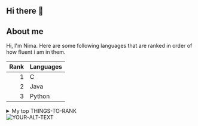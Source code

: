 ## Hi there 👋

## About me

Hi, I'm Nima. Here are some following languages that are ranked in order of how fluent i am in them.

| Rank | Languages |
|-----:|-----------|
|     1| C         |
|     2| Java      |
|     3| Python    |

<details>
<summary>My top THINGS-TO-RANK</summary>

| Rank | Languages  |
|-----:|----------- |
|     1| Climbing   |
|     2| Running    |
|     3| Learning   |
</details>




<picture>
 <source media="(prefers-color-scheme: dark)" srcset="YOUR-DARKMODE-IMAGE">
 <source media="(prefers-color-scheme: light)" srcset="YOUR-LIGHTMODE-IMAGE">
 <img alt="YOUR-ALT-TEXT" src="YOUR-DEFAULT-IMAGE">
</picture>

<!--
**tenzin22/tenzin22** is a ✨ _special_ ✨ repository because its `README.md` (this file) appears on your GitHub profile.

Here are some ideas to get you started:

- 🔭 I’m currently working on ...
- 🌱 I’m currently learning ...
- 👯 I’m looking to collaborate on ...
- 🤔 I’m looking for help with ...
- 💬 Ask me about ...
- 📫 How to reach me: ...
- 😄 Pronouns: ...
- ⚡ Fun fact: ...
-->
